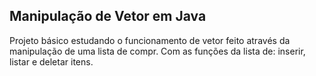 ## Manipulação de Vetor em Java

Projeto básico estudando o funcionamento de vetor feito através da manipulação de uma lista de compr. Com as funções da lista de: 
inserir, listar e deletar itens.
